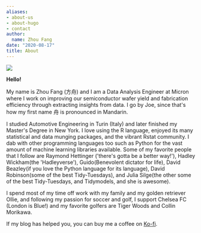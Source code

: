 ```yaml
---
aliases:
- about-us
- about-hugo
- contact
author:
  name: Zhou Fang
date: "2020-08-17"
title: About
---
```

![](/./about_files/cover.jpg)

**Hello!**

My name is Zhou Fang (方舟) and I am a Data Analysis Engineer at Micron where I work on improving our semiconductor wafer yield and fabrication efficiency through extracting insights from data. I go by Joe, since that's how my first name 舟 is pronounced in Mandarin.

I studied Automotive Engineering in Turin (Italy) and later finished my Master's Degree in New York. I love using the R language, enjoyed its many statistical and data munging packages, and the vibrant Rstat community. I dab with other programming languages too such as Python for the vast amount of machine learning libraries available. Some of my favorite people that I follow are Raymond Hettinger ('there's gotta be a better way!'), Hadley Wickham(the 'Hadleyverse'), Guido(Benevolent dictator for life), David Beazley(if you love the Python language for its language), David Robinson(some of the best Tidy-Tuesdays), and Julia Silge(the other some of the best Tidy-Tuesdays, and Tidymodels, and she is awesome).

I spend most of my time off work with my family and my golden retriever Ollie, and following my passion for soccer and golf, I support Chelsea FC (London is Blue!) and my favorite golfers are Tiger Woods and Collin Morikawa.

If my blog has helped you, you can buy me a coffee on [Ko-fi](https://ko-fi.com/fjoe88).
